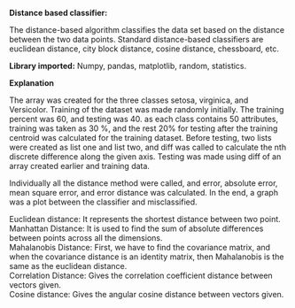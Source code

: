 **Distance based classifier:**<br /> 

The distance-based algorithm classifies the data set based on the distance between the two data points. Standard distance-based classifiers are euclidean distance, city block distance, cosine distance, chessboard, etc.<br /> 




**Library imported:** Numpy, pandas, matplotlib, random, statistics.<br /> 

**Explanation**<br /> 

The array was created for the three classes setosa, virginica, and Versicolor. Training of the dataset was made randomly initially. The training percent was 60, and testing was 40. as each class contains 50 attributes, training
was taken as 30 %, and the rest 20% for testing after the training centroid was calculated for the training dataset. Before testing, two lists were created as list one and list two, and diff was called to calculate the nth discrete difference along the given axis. Testing was made using diff of an array created earlier and training data.<br /> 

Individually all the distance method were called, and error, absolute error, mean square error, and error distance was calculated. In the end, a graph was a plot between the classifier and misclassified.<br /> 

Euclidean distance: It represents the shortest distance between two point.<br /> 
Manhattan Distance: It is used to find the sum of absolute differences between points across all the dimensions.<br /> 
Mahalanobis Distance: First, we have to find the covariance matrix, and when the covariance distance is an identity matrix, then Mahalanobis is the same as the euclidean distance.<br /> 
Correlation Distance: Gives the correlation coefficient distance between vectors given.<br /> 
Cosine distance: Gives the angular cosine distance between vectors given.
